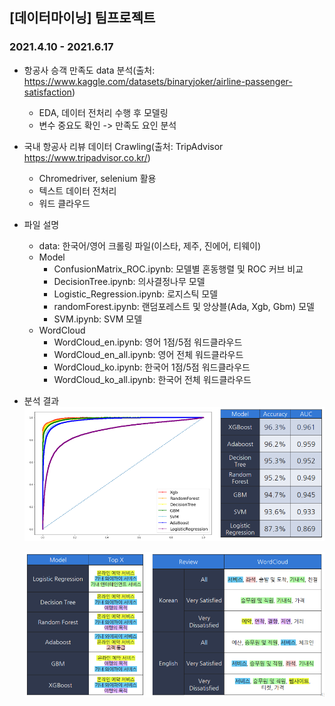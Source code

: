 ## [데이터마이닝] 팀프로젝트
### 2021.4.10 - 2021.6.17

* 항공사 승객 만족도 data 분석(출처: https://www.kaggle.com/datasets/binaryjoker/airline-passenger-satisfaction)
    * EDA, 데이터 전처리 수행 후 모델링
    * 변수 중요도 확인 -> 만족도 요인 분석

* 국내 항공사 리뷰 데이터 Crawling(출처: TripAdvisor https://www.tripadvisor.co.kr/)
    * Chromedriver, selenium 활용
    * 텍스트 데이터 전처리
    * 워드 클라우드

* 파일 설명
    * data: 한국어/영어 크롤링 파일(이스타, 제주,  진에어, 티웨이)
    * Model
        * ConfusionMatrix_ROC.ipynb: 모델별 혼동행렬 및 ROC 커브 비교
        * DecisionTree.ipynb: 의사결정나무 모델
        * Logistic_Regression.ipynb: 로지스틱 모델
        * randomForest.ipynb: 랜덤포레스트 및 앙상블(Ada, Xgb, Gbm) 모델
        * SVM.ipynb: SVM 모델
    * WordCloud
        * WordCloud_en.ipynb: 영어 1점/5점 워드클라우드
        * WordCloud_en_all.ipynb: 영어 전체 워드클라우드
        * WordCloud_ko.ipynb: 한국어 1점/5점 워드클라우드
        * WordCloud_ko_all.ipynb: 한국어 전체 워드클라우드

* 분석 결과
    ![alt text](image.png)

    ![alt text](image-1.png)